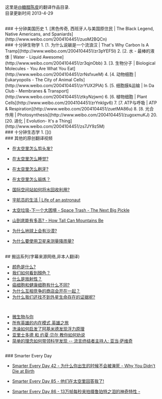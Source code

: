 

这里是[@糖醋陈皮](http://www.weibo.com/u/2004104451?wvr=5&)的翻译作品目录.  
目录更新时间 2013-4-29



<br>
### 十分钟美国历史
1. [黑色传奇, 西班牙人与美国原住民 | The Black Legend, Native Americans, and Spaniards](http://www.weibo.com/2004104451/zuoM2BQCn)



<br>
### 十分钟生物学
1. [1. 为什么说碳是一个流浪汉   | That's Why Carbon Is A Tramp](http://www.weibo.com/2004104451/zr3pYEF5I)
2. [2. 水 - 最棒的液体   | Water - Liquid Awesome](http://www.weibo.com/2004104451/zr3qjnObb)
3. [3. 生物分子   | Biological Molecules - You Are What You Eat](http://www.weibo.com/2004104451/zrNsfxueM)
4. [4. 动物细胞   | Eukaryopolis - The City of Animal Cells](http://www.weibo.com/2004104451/zrYUX2PIA)
5. [5. 细胞膜&运输   | In Da Club - Membranes & Transport](http://www.weibo.com/2004104451/ztkyNzjwm)
6. [6. 植物细胞    | Plant Cells](http://www.weibo.com/2004104451/zrYnklgv6)
7. [7. ATP与呼吸   | ATP & Respiration](http://www.weibo.com/2004104451/zuetMA86u)  
8. [8. 光合作用    | Photosynthesis](http://www.weibo.com/2004104451/zugoxmuKJ)
20. [20. 进化      | Evolution- It's a Thing](http://www.weibo.com/2004104451/zs7JY9z5M)



<br>
### 十分钟生态学
1. []()


<br>
### 其他的原创翻译视频

* [在太空里怎么剪头发?](http://www.weibo.com/2004104451/zsgMCl6kp)
* [在太空里怎么睡觉? ](http://www.weibo.com/2004104451/zsgJT3dod)
* [在太空里怎么刷牙? ](http://www.weibo.com/2004104451/zsgJFrqJT)
* [在太空里怎么锻炼？](http://www.weibo.com/2004104451/zsqZamf4N)  

* [国际空间站如何将水回收利用?](http://www.weibo.com/2004104451/zu6jZw37d)
* [宇航员的生活 | Life of an astronaut](http://www.weibo.com/2004104451/ztboXsKef)
* [太空垃圾-下一个大困境 - Space Trash - The Next Big Pickle](http://www.weibo.com/2004104451/zsiaxtWXs)  

* [山到底能有多高? - How Tall Can Mountains Be](http://www.weibo.com/2004104451/zszIXzkFb)
* [为什么地球上会有沙漠? ](http://www.weibo.com/2004104451/zshAmoAU8)
* [为什么要使用卫星来测量降雨量? ](http://www.weibo.com/2004104451/zsh4UavQe)




<br>
## 搬运系列(字幕来源网络,非本人翻译)

* [颜色是什么?](http://www.weibo.com/2004104451/zt9dTdIVS) 
* [我们如何看到顏色？](http://www.weibo.com/2004104451/zqKTZuLhl)
* [什么是放射性？](http://www.weibo.com/2004104451/zszHeAPIJ)
* [癌细胞和健康细胞有什么不同?](http://www.weibo.com/2004104451/zszJh6nYU) 
* [为什么互相竞争的商店会开在一起？](http://www.weibo.com/2004104451/zpgjvFzu6)
* [为什么我们还找不到外星生命存在的证据呢?](http://www.weibo.com/2004104451/zqKUb2t3g)

<br>

* [微生物与你](http://www.weibo.com/2004104451/zszHRBRiK)
* [所有英雄的内在模式,英雄之旅](http://www.weibo.com/2004104451/zsqZMs7ZR)
* [洗澡如何启发了阿基米德发现浮力原理](http://www.weibo.com/2004104451/zqKTkqe5C)
* [亚里士多德 和 约夏·贝尔 教你如何劝说](http://www.weibo.com/2004104451/zszIgqIIl)
* [简单的理念如何带领科学发现 -- 流言终结者主持人: 亚当·萨维奇](http://www.weibo.com/2004104451/zsA5z7BIb) 




<br>
### Smarter Every Day

* [Smarter Every Day 42 - 为什么你出生的时候不会被淹死 - Why You Didn't Die at Birth](http://www.weibo.com/2004104451/zshZ9wNBF)

* [Smarter Every Day 85 - 他们在太空里回答我了!](http://www.weibo.com/2004104451/zsitC22Hq)

* [Smarter Every Day 86 - 13万帧每秒来拍摄鲁珀特之泪的神奇特性 - ](http://www.weibo.com/2004104451/zpfZemY4c)











